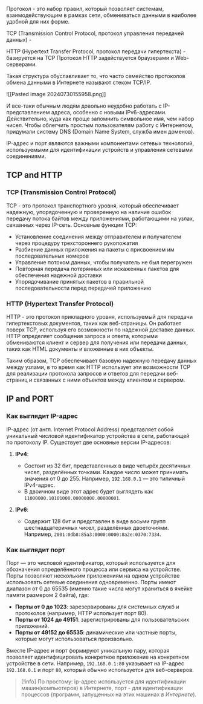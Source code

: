 
Протокол - это набор правил, который позволяет системам, взаимодействующим в рамках сети, обмениваться данными в наиболее удобной для них форме.

TCP (Transmission Control Protocol, протокол управления передачей данных) -

HTTP (Hypertext Transfer Protocol, протокол передачи гипертекста) - базируется на TCP
Протокол HTTP задействуется браузерами и Web-серверами.


Такая структура обуславливает то, что часто семейство протоколов обмена данными в Интернете называют стеком TCP/IP.

![[Pasted image 20240730155958.png]]

И все-таки обычным людям довольно неудобно работать с IP-представлением адреса, особенно с новыми IPv6-адресами. Действительно, куда как проще запомнить символьное имя, чем набор чисел. Чтобы облегчить простым пользователям работу с Интернетом, придумали систему DNS (Domain Name System, служба имен доменов).

IP-адрес и порт являются важными компонентами сетевых технологий, используемыми для идентификации устройств и управления сетевыми соединениями.

## TCP and HTTP
### TCP (Transmission Control Protocol)

TCP - это протокол транспортного уровня, который обеспечивает надежную, упорядоченную и проверенную на наличие ошибок передачу потока байтов между приложениями, работающими на узлах, связанных через IP-сеть. Основные функции TCP:

- Установление соединения между отправителем и получателем через процедуру трехстороннего рукопожатия
- Разбиение данных приложения на пакеты с присвоением им последовательных номеров
- Управление потоком данных, чтобы получатель не был перегружен
- Повторная передача потерянных или искаженных пакетов для обеспечения надежной доставки
- Упорядочивание принятых пакетов в правильной последовательности перед передачей приложению

### HTTP (Hypertext Transfer Protocol)

HTTP - это протокол прикладного уровня, используемый для передачи гипертекстовых документов, таких как веб-страницы. Он работает поверх TCP, используя его возможности по надежной доставке данных. HTTP определяет сообщения запроса и ответа, которыми обмениваются клиент и сервер для получения или передачи данных, таких как HTML документы и вложенные в них объекты.

Таким образом, TCP обеспечивает базовую надежную передачу данных между узлами, в то время как HTTP использует эти возможности TCP для реализации протокола запросов и ответов для передачи веб-страниц и связанных с ними объектов между клиентом и сервером.

## IP and PORT
### Как выглядит IP-адрес

IP-адрес (от англ. Internet Protocol Address) представляет собой уникальный числовой идентификатор устройства в сети, работающей по протоколу IP. Существует две основные версии IP-адресов:

1. **IPv4**: 
   - Состоит из 32 бит, представленных в виде четырёх десятичных чисел, разделённых точками. Каждое число может принимать значения от 0 до 255. Например, `192.168.0.1` — это типичный IPv4-адрес.
   - В двоичном виде этот адрес будет выглядеть как `11000000.10101000.00000000.00000001`.

2. **IPv6**: 
   - Содержит 128 бит и представлен в виде восьми групп шестнадцатеричных чисел, разделённых двоеточиями. Например, `2001:0db8:85a3:0000:0000:8a2e:0370:7334`.

### Как выглядит порт

Порт — это числовой идентификатор, который используется для обозначения определённого процесса или сервиса на устройстве. Порты позволяют нескольким приложениям на одном устройстве использовать сетевые соединения одновременно. Порты имеют диапазон от 0 до 65535 (именно такие числа могут храниться в ячейке памяти размером 2 байта), где:

- **Порты от 0 до 1023**: зарезервированы для системных служб и протоколов (например, HTTP использует порт 80).
- **Порты от 1024 до 49151**: зарегистрированы для пользовательских приложений.
- **Порты от 49152 до 65535**: динамические или частные порты, которые могут использоваться произвольно.

Вместе IP-адрес и порт формируют уникальную пару, которая позволяет идентифицировать конкретное приложение на конкретном устройстве в сети. Например, `192.168.0.1:80` указывает на IP-адрес `192.168.0.1` и порт `80`, который обычно используется для веб-серверов.

>[!info] По простому: ip-адрес используется для идентификации машин(компьютеров) в Интернете, порт - для идентификации процессов (программ, запущенных на этих машинах _в Интернете_).

